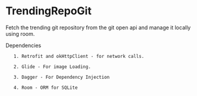 # TrendingRepoGit

Fetch the trending git repository from the git open api and manage it locally using room.

Dependencies

       1. Retrofit and okHttpClient - for network calls.

       2. Glide - For image Loading.

       3. Dagger - For Dependency Injection

       4. Room - ORM for SQLite
